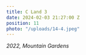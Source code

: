 ```yaml
---
title: C Land 3
date: 2024-02-03 21:27:00 Z
position: 11
photo: "/uploads/14-4.jpeg"
---
```


*2022, Mountain Gardens*